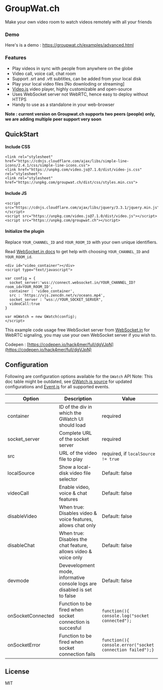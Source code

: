 # GroupWat.ch
Make your own video room to watch videos remotely with all your friends

### Demo
Here's is a demo : <https://groupwat.ch/examples/advanced.html>

### Features

- Play videos  in sync with people from anywhere on the globe
- Video call, voice call, chat room
- Support .srt and .vtt subtitles, can be added from your local disk
- Play your local video files [No downloding or streaming]
- [Video.js](https://github.com/videojs/video.js) video player, highly customizable and open-source 
- Uses WebSocket server  not WebRTC, hence easy to deploy without HTTPS
- Handy to use as a standalone in your web-browser

**Note :  current version on Groupwat.ch supports two peers (people) only, we are adding multiple peer support very soon**
## QuickStart
#### Include CSS

    <link rel="stylesheet" href="https://cdnjs.cloudflare.com/ajax/libs/simple-line-icons/2.4.1/css/simple-line-icons.css">
    <link href="https://unpkg.com/video.js@7.1.0/dist/video-js.css" rel="stylesheet">
    <link rel="stylesheet" href="https://unpkg.com/groupwat.ch/dist/css/styles.min.css">


#### Include JS

    <script src="https://cdnjs.cloudflare.com/ajax/libs/jquery/3.3.1/jquery.min.js"></script>
    <script src="https://unpkg.com/video.js@7.1.0/dist/video.js"></script>
    <script src="https://unpkg.com/groupwat.ch"></script>


#### Initialize the plugin
Replace `YOUR_CHANNEL_ID` and `YOUR_ROOM_ID` with your own unique identifiers. 

Read [WebSocket.in docs](https://www.websocket.in/docs)  to get help with choosing `YOUR_CHANNEL_ID` and `YOUR_ROOM_id`.



    <div id="video_container"></div>  
    <script type="text/javascript">

    var config = {
      socket_server:'wss://connect.websocket.in/YOUR_CHANNEL_ID?room_id=YOUR_ROOM_ID',
      container : 'video_container',
      src : 'https://vjs.zencdn.net/v/oceans.mp4',
      socket_server : "wss://YOUR_SOCKET_SERVER",
      videoCall:true
    }

    var mGWatch = new GWatch(config);
    </script>

This example code usage free WebSocket server from  [WebSocket.in](https://www.websocket.in/)  for WebRTC signaling, you may use your own WebSocket server if you wish to.
 
 Codepen : [https://codepen.io/hack4mer/full/dgVJpN](https://codepen.io/hack4mer/full/dgVJpN)
## Configuration
Following are configuration options available for the `GWatch` API
Note: This doc table might be outdated, see [GWatch.js source](https://github.com/hack4mer/groupwat.ch/blob/master/src/js/GWatch.js#L26) for updated configurations and [Event.js](https://github.com/hack4mer/groupwat.ch/blob/master/src/js/Events.js) for all supported events.

| Option                | Description                                     | Value  |
| ----------------------------- | ----------------------------------------------------------------------------- | -------------- |
| container             | ID of the div in which the GWatch UI should load                |  required |
| socket_server           | Complete URL of the socket server                       |  required |
| src                 | URL of the video file to play                         |  required, if `localSource != true`  |
| localSource             | Show a local-disk video file selector                     |  Default: false |
| videoCall                     | Enable video, voice  & chat features                                          |    Default: false |
| disableVideo                  | When true: Disables video & voice features, allows chat only                  |    Default: false |
| disableChat               | When true: Disables the chat feature, allows video & voice only         |  Default: false |
| devmode               | Devevelopment mode, informative console logs are disabled is set to false     |    Default: false |
| onSocketConnected       | Function to be fired when socket connection is succesful              |    `function(){ console.log("socket connected");` |
| onSocketError         | Function to be fired when socket connection fails                 |    `function(){ console.error("socket connection failed");}` |





License
----

MIT
